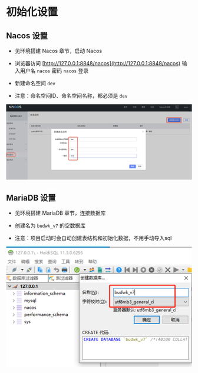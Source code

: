 # 初始化设置

## Nacos 设置

* 见环境搭建 Nacos 章节，启动 Nacos

* 浏览器访问 [http://127.0.0.1:8848/nacos](http://127.0.0.1:8848/nacos) 输入用户名 `nacos` 密码 `nacos` 登录

* 新建命名空间 `dev` 
  
* 注意：命名空间ID、命名空间名称，都必须是 `dev`

![nacos01](../../images/quickstart/nacos01.png)

## MariaDB 设置

* 见环境搭建 MariaDB 章节，连接数据库

* 创建名为 `budwk_v7` 的空数据库
  
* 注意：项目启动时会自动创建表结构和初始化数据，不用手动导入sql

![mariadb01](../../images/quickstart/mariadb01.png)
